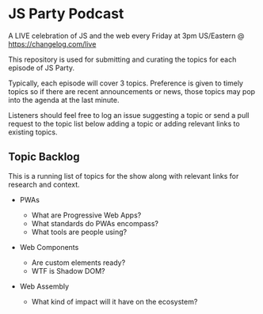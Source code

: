 # JS Party Podcast

A LIVE celebration of JS and the web every Friday at 3pm US/Eastern @ https://changelog.com/live

This repository is used for submitting and curating the topics for each episode of JS Party.

Typically, each episode will cover 3 topics. Preference is given to timely topics so if there are 
recent announcements or news, those topics may pop into the agenda at the last minute.

Listeners should feel free to log an issue suggesting a topic or send a pull request to the topic list below 
adding a topic or adding relevant links to existing topics.

## Topic Backlog

This is a running list of topics for the show along with relevant links for research and context.


* PWAs
  * What are Progressive Web Apps?
  * What standards do PWAs encompass?
  * What tools are people using?

* Web Components
  * Are custom elements ready?
  * WTF is Shadow DOM?

* Web Assembly
  * What kind of impact will it have on the ecosystem?

